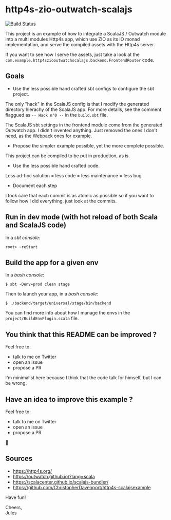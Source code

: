 # http4s-zio-outwatch-scalajs

[![Build Status](https://travis-ci.com/guizmaii/http4s-zio-outwatch-scalajs.svg?branch=master)](https://travis-ci.com/guizmaii/http4s-zio-outwatch-scalajs)

This project is an example of how to integrate a ScalaJS / Outwatch module into a multi modules Http4s app, 
which use ZIO as its IO monad implementation, and serve the compiled assets with the Http4s server.

If you want to see how I serve the assets, just take a look at the `com.example.http4sziooutwatchscalajs.backend.FrontendRouter` code.

## Goals

 - Use the less possible hand crafted sbt configs to configure the sbt project.

The only "hack" in the ScalaJS config is that I modify the generated directory hierachy of the ScalaJS app.
For more details, see the comment flaggued as `-- Hack n°0 --` in the `build.sbt` file.

The ScalaJS sbt settings in the frontend module come from the generated Outwatch app. I didn't invented anything.
Just removed the ones I don't need, as the Webpack ones for example.

 - Propose the simpler example possible, yet the more complete possible.

This project can be compiled to be put in production, as is.

 - Use the less possible hand crafted code.

Less ad-hoc solution = less code = less maintenance = less bug

 - Document each step

I took care that each commit is as atomic as possible so if you want to follow how I did everything, just look at the commits.

## Run in dev mode (with hot reload of both Scala and ScalaJS code)

In a *sbt console*:

`root> ~reStart`

## Build the app for a given env

In a *bash console*:

`$ sbt -Denv=prod clean stage`

Then to launch your app, in a *bash console*:

`$ ./backend/target/universal/stage/bin/backend`

You can find more info about how I manage the envs in the `project/BuildEnvPlugin.scala` file.

## You think that this README can be improved ?
 
Feel free to:
 - talk to me on Twitter 
 - open an issue
 - propose a PR 
 
I'm minimalist here because I think that the code talk for himself, but I can be wrong.

## Have an idea to improve this example ?

Feel free to:
 - talk to me on Twitter 
 - open an issue
 - propose a PR 
 
 🙂
 
 
## Sources

 - https://http4s.org/
 - https://outwatch.github.io/?lang=scala
 - https://scalacenter.github.io/scalajs-bundler/
 - https://github.com/ChristopherDavenport/http4s-scalajsexample



Have fun!

Cheers,    
Jules